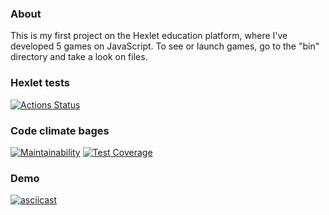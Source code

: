 ### About
This is my first project on the Hexlet education platform, where I've developed 5 games on JavaScript. To see or launch games, go to the "bin" directory and take a look on files.
### Hexlet tests
[![Actions Status](https://github.com/IvanZezyukin/frontend-project-lvl1/workflows/hexlet-check/badge.svg)](https://github.com/IvanZezyukin/frontend-project-lvl1/actions)
### Code climate bages
[![Maintainability](https://api.codeclimate.com/v1/badges/235f2521c346b26a06a3/maintainability)](https://codeclimate.com/github/IvanZezyukin/frontend-project-lvl1/maintainability)
[![Test Coverage](https://api.codeclimate.com/v1/badges/235f2521c346b26a06a3/test_coverage)](https://codeclimate.com/github/IvanZezyukin/frontend-project-lvl1/test_coverage)
### Demo
[![asciicast](https://asciinema.org/a/nWh6opqm5Sd3gAAWzXjWTHQYB.svg)](https://asciinema.org/a/nWh6opqm5Sd3gAAWzXjWTHQYB)
